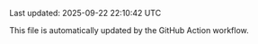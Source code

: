 Last updated: 2025-09-22 22:10:42 UTC

This file is automatically updated by the GitHub Action workflow.
